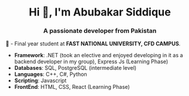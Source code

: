 <h1 align="center">Hi 👋, I'm Abubakar Siddique</h1>
<h3 align="center">A passionate developer from Pakistan</h3>

💬 - Final year student at **FAST NATIONAL UNIVERSITY, CFD CAMPUS**.

 - **Framework**: .NET (took an elective and enjoyed developing in it as a backend developer in my group), Express Js (Learning Phase)
 - **Databases**: SQL, PostgreSQL (intermediate level)
 - **Languages**: C++, C#, Python
 - **Scripting**: Javascript
 - **FrontEnd**: HTML, CSS, React (Learning Phase)
